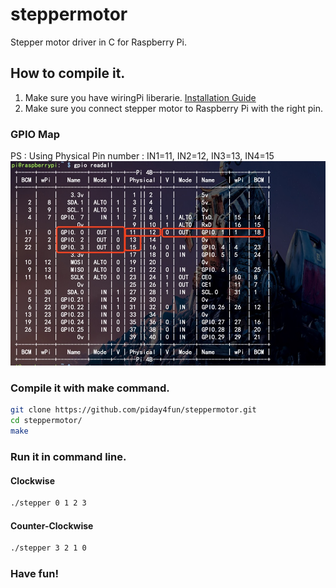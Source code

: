 # steppermotor
Stepper motor driver in C for Raspberry Pi.
## How to compile it.
1. Make sure you have wiringPi liberarie.
[Installation Guide](http://www.yoyojacky.com/?p=528)
2. Make sure you connect stepper motor to Raspberry Pi with the right pin.
### GPIO Map
PS : Using Physical Pin number : IN1=11, IN2=12, IN3=13, IN4=15
![GPIO Mapping](imgs/1583592655952.jpg?raw=true)
### Compile it with make command.
```bash
git clone https://github.com/piday4fun/steppermotor.git
cd steppermotor/
make 
```
### Run it in command line.
#### Clockwise 
```bash
./stepper 0 1 2 3 
```
#### Counter-Clockwise
```bash
./stepper 3 2 1 0
```
### Have fun!
